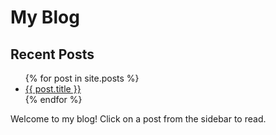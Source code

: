 <h1>My Blog</h1>
<div class="blog-container">
  <aside class="sidebar">
    <h2>Recent Posts</h2>
    <ul>
      {% for post in site.posts %}
        <li><a href="{{ post.url }}">{{ post.title }}</a></li>
      {% endfor %}
    </ul>
  </aside>
  <main class="blog-content">
    <p>Welcome to my blog! Click on a post from the sidebar to read.</p>
  </main>
</div>
